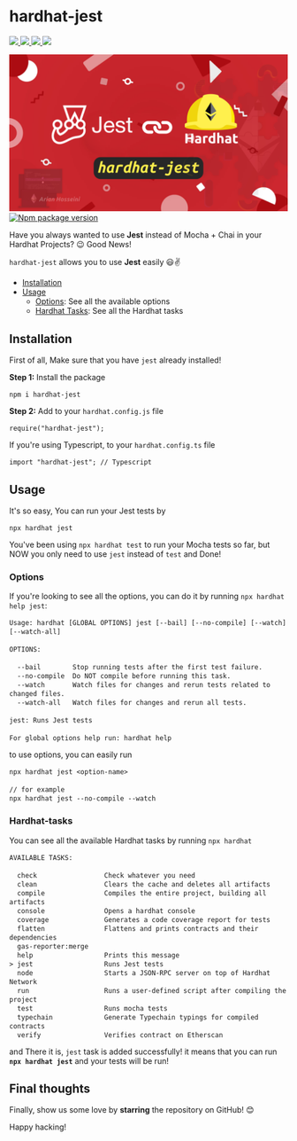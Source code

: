 # hardhat-jest

<a href="https://npmjs.com/package/hardhat-jest" target="_blank">
	<img src="https://img.shields.io/badge/npm-CB3837?style=for-the-badge&logo=npm&logoColor=white"/>
	<img src="https://img.shields.io/badge/Solidity-e6e6e6?style=for-the-badge&logo=solidity&logoColor=black"/>
	<img src="https://img.shields.io/badge/Jest-C21325?style=for-the-badge&logo=jest&logoColor=white"/>
	<img src="https://img.shields.io/badge/Ethereum-3C3C3D?style=for-the-badge&logo=Ethereum&logoColor=white"/>
</a>

<a style="display: block" target="_blank" href="https://npmjs.com/package/hardhat-jest"><img
    src="hardhat-jest.png"
    width='1200"' /></a>
[![Npm package version](https://badgen.net/npm/v/hardhat-jest)](https://npmjs.com/package/hardhat-jest)

Have you always wanted to use **Jest** instead of Mocha + Chai in your Hardhat Projects? 😉 Good News!

`hardhat-jest` allows you to use **Jest** easily 😃✌️

-   [Installation](#installation)
-   [Usage](#usage)
    -   [Options](#options): See all the available options
    -   [Hardhat Tasks](#hardhat-tasks): See all the Hardhat tasks

## Installation

First of all, Make sure that you have `jest` already installed!

**Step 1:** Install the package

```
npm i hardhat-jest
```

**Step 2:** Add to your `hardhat.config.js` file

```
require("hardhat-jest");
```

If you're using Typescript, to your `hardhat.config.ts` file

```
import "hardhat-jest"; // Typescript
```

## Usage

It's so easy, You can run your Jest tests by

```
npx hardhat jest
```

You've been using `npx hardhat test` to run your Mocha tests so far, but NOW you only need to use `jest` instead of `test` and Done!

### Options

If you're looking to see all the options, you can do it by running `npx hardhat help jest`:

```shell
Usage: hardhat [GLOBAL OPTIONS] jest [--bail] [--no-compile] [--watch] [--watch-all]

OPTIONS:

  --bail      	Stop running tests after the first test failure. 
  --no-compile	Do NOT compile before running this task. 
  --watch     	Watch files for changes and rerun tests related to changed files. 
  --watch-all 	Watch files for changes and rerun all tests. 

jest: Runs Jest tests

For global options help run: hardhat help
```

to use options, you can easily run
```shell
npx hardhat jest <option-name>

// for example
npx hardhat jest --no-compile --watch
```


### Hardhat-tasks

You can see all the available Hardhat tasks by running `npx hardhat`

```shell
AVAILABLE TASKS:

  check             	Check whatever you need
  clean             	Clears the cache and deletes all artifacts
  compile           	Compiles the entire project, building all artifacts
  console           	Opens a hardhat console
  coverage          	Generates a code coverage report for tests
  flatten           	Flattens and prints contracts and their dependencies
  gas-reporter:merge
  help              	Prints this message
> jest                  Runs Jest tests
  node              	Starts a JSON-RPC server on top of Hardhat Network
  run               	Runs a user-defined script after compiling the project
  test              	Runs mocha tests
  typechain         	Generate Typechain typings for compiled contracts
  verify            	Verifies contract on Etherscan
```

and There it is, `jest` task is added successfully! it means that you can run **`npx hardhat jest`** and your tests will be run!

## Final thoughts

Finally, show us some love by **starring** the repository on GitHub!️ 😊

Happy hacking!

